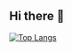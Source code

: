 ## Hi there 👋

<!--
**SuhyunKimm/SuhyunKimm** is a ✨ _special_ ✨ repository because its `README.md` (this file) appears on your GitHub profile.

Here are some ideas to get you started:

- 🔭 I’m currently working on ...
- 🌱 I’m currently learning ...
- 👯 I’m looking to collaborate on ...
- 🤔 I’m looking for help with ...
- 💬 Ask me about ...
- 📫 How to reach me: ...
- 😄 Pronouns: ...
- ⚡ Fun fact: ...
-->
<!--
[![Anurag's GitHub stats](https://github-readme-stats.vercel.app/api?username=SuhyunKimm)](https://github.com/anuraghazra/github-readme-stats)
-->
[![Top Langs](https://github-readme-stats.vercel.app/api/top-langs/?username=SuhyunKimm&layout=compact)](https://github.com/anuraghazra/github-readme-stats)
